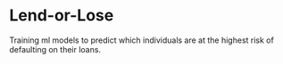# Lend-or-Lose
Training ml models to predict which individuals are at the highest risk of defaulting on their loans.
